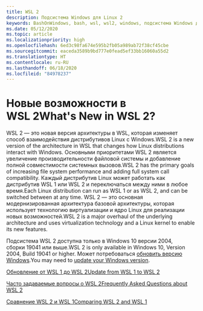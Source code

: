 ```yaml
---
title: WSL 2
description: Подсистема Windows для Linux 2
keywords: BashOnWindows, bash, wsl, wsl2, windows, подсистема Windows для Linux, windowssubsystem, ubuntu, debian, suse, windows 10, установка
ms.date: 05/12/2020
ms.topic: article
ms.localizationpriority: high
ms.openlocfilehash: 6ed3c98fa674e595b2fb05a989ab72f38cf45cbe
ms.sourcegitcommit: eaceda3589b9bd777e0fead5ef33bb16060a55d2
ms.translationtype: HT
ms.contentlocale: ru-RU
ms.lasthandoff: 06/18/2020
ms.locfileid: "84978237"
---
```

# <a name="whats-new-in-wsl-2"></a><span data-ttu-id="bd313-104">Новые возможности в WSL 2</span><span class="sxs-lookup"><span data-stu-id="bd313-104">What's New in WSL 2?</span></span>

<span data-ttu-id="bd313-105">WSL 2 — это новая версия архитектуры в WSL, которая изменяет способ взаимодействия дистрибутивов Linux с Windows.</span><span class="sxs-lookup"><span data-stu-id="bd313-105">WSL 2 is a new version of the architecture in WSL that changes how Linux distributions interact with Windows.</span></span> <span data-ttu-id="bd313-106">Основными приоритетами WSL 2 является увеличение производительности файловой системы и добавление полной совместимости системных вызовов.</span><span class="sxs-lookup"><span data-stu-id="bd313-106">WSL 2 has the primary goals of increasing file system performance and adding full system call compatibility.</span></span> <span data-ttu-id="bd313-107">Каждый дистрибутив Linux может работать как дистрибутив WSL 1 или WSL 2 и переключаться между ними в любое время.</span><span class="sxs-lookup"><span data-stu-id="bd313-107">Each Linux distribution can run as WSL 1 or as WSL 2, and can be switched between at any time.</span></span> <span data-ttu-id="bd313-108">WSL 2 — это основная модернизированная архитектура базовой архитектуры, которая использует технологию виртуализации и ядро Linux для реализации новых возможностей.</span><span class="sxs-lookup"><span data-stu-id="bd313-108">WSL 2 is a major overhaul of the underlying architecture and uses virtualization technology and a Linux kernel to enable its new features.</span></span>

<span data-ttu-id="bd313-109">Подсистема WSL 2 доступна только в Windows 10 версии 2004, сборки 19041 или выше.</span><span class="sxs-lookup"><span data-stu-id="bd313-109">WSL 2 is only available in Windows 10, Version 2004, Build 19041 or higher.</span></span> <span data-ttu-id="bd313-110">Может потребоваться [обновить версию Windows](ms-settings:windowsupdate).</span><span class="sxs-lookup"><span data-stu-id="bd313-110">You may need to [update your Windows version](ms-settings:windowsupdate).</span></span>

[<span data-ttu-id="bd313-111">Обновление от WSL 1 до WSL 2</span><span class="sxs-lookup"><span data-stu-id="bd313-111">Update from WSL 1 to WSL 2</span></span>](./install-win10.md#update-to-wsl-2)

[<span data-ttu-id="bd313-112">Часто задаваемые вопросы о WSL 2</span><span class="sxs-lookup"><span data-stu-id="bd313-112">Frequently Asked Questions about WSL 2</span></span>](./wsl2-faq.md)

[<span data-ttu-id="bd313-113">Сравнение WSL 2 и WSL 1</span><span class="sxs-lookup"><span data-stu-id="bd313-113">Comparing WSL 2 and WSL 1</span></span>](./compare-versions.md)
